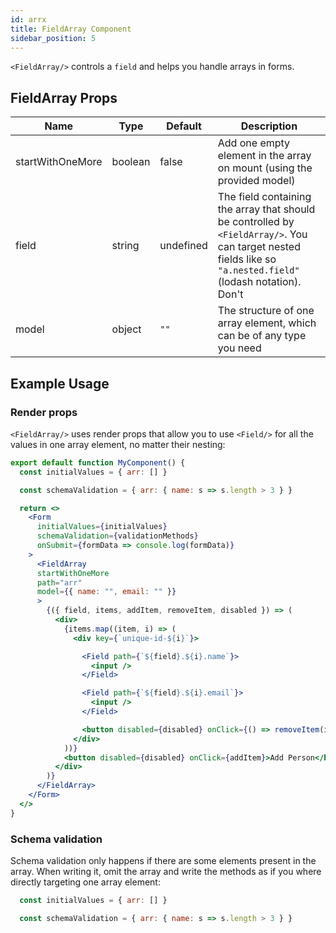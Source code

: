 ```yaml
---
id: arrx
title: FieldArray Component
sidebar_position: 5
---
```


`<FieldArray/>` controls a `field` and helps you handle arrays in forms.

## FieldArray Props

| Name                    | Type           | Default       |  Description |
|----------               | -------------  | ------------- |  ------------- |
| startWithOneMore | boolean | false | Add one empty element in the array on mount (using the provided model) |
| field | string | undefined |  The field containing the array that should be controlled by `<FieldArray/>`. You can target nested fields like so `"a.nested.field"` (lodash notation). Don't  |
| model | object | `""` | The structure of one array element, which can be of any type you need |

## Example Usage

### Render props

`<FieldArray/>` uses render props that allow you to use `<Field/>` for all the values in one array element, no matter their nesting:

```jsx {17,32}
export default function MyComponent() {
  const initialValues = { arr: [] }

  const schemaValidation = { arr: { name: s => s.length > 3 } }

  return <>
    <Form
      initialValues={initialValues}
      schemaValidation={validationMethods}
      onSubmit={formData => console.log(formData)}
    >
      <FieldArray
      startWithOneMore
      path="arr"
      model={{ name: "", email: "" }}
      >
        {({ field, items, addItem, removeItem, disabled }) => (
          <div>
            {items.map((item, i) => (
              <div key={`unique-id-${i}`}>

                <Field path={`${field}.${i}.name`}>
                  <input />
                </Field>

                <Field path={`${field}.${i}.email`}>
                  <input />
                </Field>

                <button disabled={disabled} onClick={() => removeItem(i)}>Remove</button>
              </div>
            ))}
            <button disabled={disabled} onClick={addItem}>Add Person</button>
          </div>
        )}
      </FieldArray>
    </Form>
  </>
}


```

### Schema validation

Schema validation only happens if there are some elements present in the array. When writing it, omit the array and write the methods as if you where directly targeting one array element:

```js
  const initialValues = { arr: [] }

  const schemaValidation = { arr: { name: s => s.length > 3 } }
```
